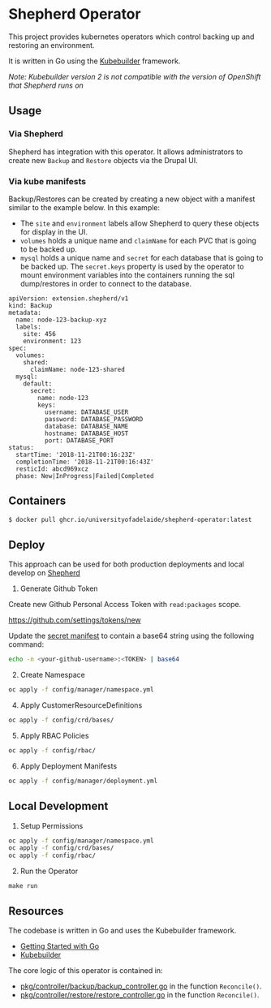 # Shepherd Operator

This project provides kubernetes operators which control backing up and restoring an environment.

It is written in Go using the [Kubebuilder](https://github.com/kubernetes-sigs/kubebuilder) framework.

_Note: Kubebuilder version 2 is not compatible with the version of OpenShift that Shepherd runs on_

## Usage

### Via Shepherd

Shepherd has integration with this operator. It allows administrators to create new `Backup` and `Restore` objects via the Drupal UI.

### Via kube manifests

Backup/Restores can be created by creating a new object with a manifest similar to the example below. In this example:

* The `site` and `environment` labels allow Shepherd to query these objects for display in the UI.
* `volumes` holds a unique name and `claimName` for each PVC that is going to be backed up.
* `mysql` holds a unique name and `secret` for each database that is going to be backed up. The `secret.keys` property is used by the operator to mount environment variables into the containers running the sql dump/restores in order to connect to the database.

```
apiVersion: extension.shepherd/v1
kind: Backup
metadata:
  name: node-123-backup-xyz
  labels:
    site: 456
    environment: 123
spec:
  volumes:
    shared:
      claimName: node-123-shared
  mysql:
    default:
      secret:
        name: node-123
        keys:
          username: DATABASE_USER
          password: DATABASE_PASSWORD
          database: DATABASE_NAME
          hostname: DATABASE_HOST
          port: DATABASE_PORT
status:
  startTime: '2018-11-21T00:16:23Z'
  completionTime: '2018-11-21T00:16:43Z'
  resticId: abcd969xcz
  phase: New|InProgress|Failed|Completed
```

## Containers

```bash
$ docker pull ghcr.io/universityofadelaide/shepherd-operator:latest
```

## Deploy

This approach can be used for both production deployments and local develop on [Shepherd](https://github.com/universityofadelaide/shepherd)

1. Generate Github Token

Create new Github Personal Access Token with `read:packages` scope.

https://github.com/settings/tokens/new

Update the [secret manifest](config/manager/secret.yml) to contain a base64 string using the following command:

```bash
echo -n <your-github-username>:<TOKEN> | base64
```

2. Create Namespace

```bash
oc apply -f config/manager/namespace.yml
```

4. Apply CustomerResourceDefinitions

```bash
oc apply -f config/crd/bases/

```

5. Apply RBAC Policies

```bash
oc apply -f config/rbac/
```

6. Apply Deployment Manifests

```bash
oc apply -f config/manager/deployment.yml
```

## Local Development

1. Setup Permissions

```bash
oc apply -f config/manager/namespace.yml
oc apply -f config/crd/bases/
oc apply -f config/rbac/
```

2. Run the Operator

```
make run
```

## Resources

The codebase is written in Go and uses the Kubebuilder framework.

* [Getting Started with Go](https://github.com/alco/gostart)
* [Kubebuilder](https://github.com/kubernetes-sigs/kubebuilder)

The core logic of this operator is contained in:
- [pkg/controller/backup/backup_controller.go](pkg/controller/backup/backup_controller.go) in the function `Reconcile()`.
- [pkg/controller/restore/restore_controller.go](pkg/controller/backup/restore_controller.go) in the function `Reconcile()`.
